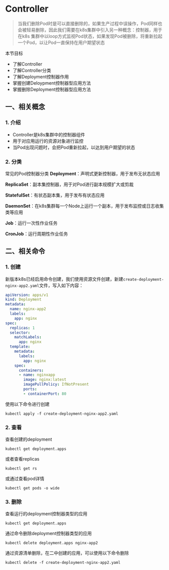 # Controller

> 当我们删除Pod时是可以直接删除的，如果生产过程中误操作，Pod同样也会被轻易删除，因此我们需要在k8s集群中引入另一种概念：控制器，用于在k8s 集群中以loop方式监视Pod状态，如果发现Pod被删除，将重新拉起一个Pod，以让Pod一直保持在用户期望状态

本节目标
* 了解Controller
* 了解Controller分类
* 了解Deployment控制器作用
* 掌握创建Deloypment控制器型应用方法
* 掌握删除Deployment控制器型应用方法

## 一、相关概念
### 1. 介绍
* Controller是k8s集群中的控制器组件
* 用于对应用运行的资源对象进行监控
* 当Pod出现问题时，会把Pod重新拉起，以达到用户期望的状态

### 2. 分类
常见的Pod控制器分类
**Deployment**：声明式更新控制器，用于发布无状态应用

**ReplicaSet**：副本集控制器，用于对Pod进行副本规模扩大或剪裁

**StatefulSet**：有状态副本集，用于发布有状态应用

**DaemonSet**：在k8s集群每一个Node上运行一个副本，用于发布监控或日志收集类等应用

**Job**：运行一次性作业任务

**CronJob**：运行周期性作业任务

## 二、相关命令
### 1. 创建
新版本k8s已经启用命令创建，我们使用资源文件创建，新建`create-deployment-nginx-app2.yaml`文件，写入如下内容：
```yaml
apiVersion: apps/v1
kind: Deployment
metadata:
  name: nginx-app2
  labels:
    app: nginx
spec:
  replicas: 1
  selector:
    matchLabels:
      app: nginx
  template:
    metadata:
      labels:
        app: nginx
    spec:
      containers:
      - name: nginxapp
        image: nginx:latest
        imagePullPolicy: IfNotPresent
        ports: 
        - containerPort: 80
```
使用以下命令进行创建
```shell
kubectl apply -f create-deployment-nginx-app2.yaml
```

### 2. 查看
查看创建的deployment
```shell
kubectl get deployment.apps
```
或者查看replicas
```shell
kubectl get rs
```
或通过查看pod详情
```shell
kubectl get pods -o wide
```

### 3. 删除
查看运行的deployment控制器类型的应用
```shell
kubectl get deployment.apps
```

通过命令删除deployment控制器类型的应用
```shell
kubectl delete deployment.apps nginx-app2
```

通过资源清单删除，在二中创建的应用，可以使用以下命令删除
```shell
kubectl delete -f create-deployment-nginx-app2.yaml
```
